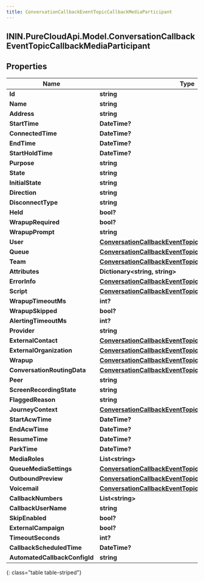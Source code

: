 ```yaml
---
title: ConversationCallbackEventTopicCallbackMediaParticipant
---
```

## ININ.PureCloudApi.Model.ConversationCallbackEventTopicCallbackMediaParticipant

## Properties

|Name | Type | Description | Notes|
|------------ | ------------- | ------------- | -------------|
| **Id** | **string** |  | [optional] |
| **Name** | **string** |  | [optional] |
| **Address** | **string** |  | [optional] |
| **StartTime** | **DateTime?** |  | [optional] |
| **ConnectedTime** | **DateTime?** |  | [optional] |
| **EndTime** | **DateTime?** |  | [optional] |
| **StartHoldTime** | **DateTime?** |  | [optional] |
| **Purpose** | **string** |  | [optional] |
| **State** | **string** |  | [optional] |
| **InitialState** | **string** |  | [optional] |
| **Direction** | **string** |  | [optional] |
| **DisconnectType** | **string** |  | [optional] |
| **Held** | **bool?** |  | [optional] |
| **WrapupRequired** | **bool?** |  | [optional] |
| **WrapupPrompt** | **string** |  | [optional] |
| **User** | [**ConversationCallbackEventTopicUriReference**](ConversationCallbackEventTopicUriReference.html) |  | [optional] |
| **Queue** | [**ConversationCallbackEventTopicUriReference**](ConversationCallbackEventTopicUriReference.html) |  | [optional] |
| **Team** | [**ConversationCallbackEventTopicUriReference**](ConversationCallbackEventTopicUriReference.html) |  | [optional] |
| **Attributes** | **Dictionary&lt;string, string&gt;** |  | [optional] |
| **ErrorInfo** | [**ConversationCallbackEventTopicErrorBody**](ConversationCallbackEventTopicErrorBody.html) |  | [optional] |
| **Script** | [**ConversationCallbackEventTopicUriReference**](ConversationCallbackEventTopicUriReference.html) |  | [optional] |
| **WrapupTimeoutMs** | **int?** |  | [optional] |
| **WrapupSkipped** | **bool?** |  | [optional] |
| **AlertingTimeoutMs** | **int?** |  | [optional] |
| **Provider** | **string** |  | [optional] |
| **ExternalContact** | [**ConversationCallbackEventTopicUriReference**](ConversationCallbackEventTopicUriReference.html) |  | [optional] |
| **ExternalOrganization** | [**ConversationCallbackEventTopicUriReference**](ConversationCallbackEventTopicUriReference.html) |  | [optional] |
| **Wrapup** | [**ConversationCallbackEventTopicWrapup**](ConversationCallbackEventTopicWrapup.html) |  | [optional] |
| **ConversationRoutingData** | [**ConversationCallbackEventTopicConversationRoutingData**](ConversationCallbackEventTopicConversationRoutingData.html) |  | [optional] |
| **Peer** | **string** |  | [optional] |
| **ScreenRecordingState** | **string** |  | [optional] |
| **FlaggedReason** | **string** |  | [optional] |
| **JourneyContext** | [**ConversationCallbackEventTopicJourneyContext**](ConversationCallbackEventTopicJourneyContext.html) |  | [optional] |
| **StartAcwTime** | **DateTime?** |  | [optional] |
| **EndAcwTime** | **DateTime?** |  | [optional] |
| **ResumeTime** | **DateTime?** |  | [optional] |
| **ParkTime** | **DateTime?** |  | [optional] |
| **MediaRoles** | **List&lt;string&gt;** |  | [optional] |
| **QueueMediaSettings** | [**ConversationCallbackEventTopicQueueMediaSettings**](ConversationCallbackEventTopicQueueMediaSettings.html) |  | [optional] |
| **OutboundPreview** | [**ConversationCallbackEventTopicDialerPreview**](ConversationCallbackEventTopicDialerPreview.html) |  | [optional] |
| **Voicemail** | [**ConversationCallbackEventTopicVoicemail**](ConversationCallbackEventTopicVoicemail.html) |  | [optional] |
| **CallbackNumbers** | **List&lt;string&gt;** |  | [optional] |
| **CallbackUserName** | **string** |  | [optional] |
| **SkipEnabled** | **bool?** |  | [optional] |
| **ExternalCampaign** | **bool?** |  | [optional] |
| **TimeoutSeconds** | **int?** |  | [optional] |
| **CallbackScheduledTime** | **DateTime?** |  | [optional] |
| **AutomatedCallbackConfigId** | **string** |  | [optional] |
{: class="table table-striped"}


